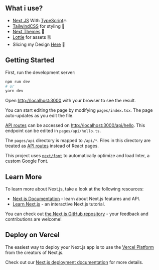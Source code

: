 ## What i use?

* <a href="https://nextjs.org/" target="_blank">Next JS</a> With <a href="https://www.typescriptlang.org/" target="_blank">TypeScript</a>🔥
* <a href="https://nextjs.org/" target="_blank">TailwindCSS</a> for styling 💙
* <a href="https://www.npmjs.com/package/next-themes" target="_blank">Next Themes</a> 👾 
* <a href="https://lottiefiles.com/" target="_blank">Lottie</a> for assets 🗒️
* Slicing my Design <a href="https://www.figma.com/file/37Q5xLQiZ7yIGw6adI1arz/Portofolio?node-id=0%3A1&t=IgmpjwZXFrxb9wG2-1">Here</a> 🔔

## Getting Started

First, run the development server:

```bash
npm run dev
# or
yarn dev
```

Open [http://localhost:3000](http://localhost:3000) with your browser to see the result.

You can start editing the page by modifying `pages/index.tsx`. The page auto-updates as you edit the file.

[API routes](https://nextjs.org/docs/api-routes/introduction) can be accessed on [http://localhost:3000/api/hello](http://localhost:3000/api/hello). This endpoint can be edited in `pages/api/hello.ts`.

The `pages/api` directory is mapped to `/api/*`. Files in this directory are treated as [API routes](https://nextjs.org/docs/api-routes/introduction) instead of React pages.

This project uses [`next/font`](https://nextjs.org/docs/basic-features/font-optimization) to automatically optimize and load Inter, a custom Google Font.

## Learn More

To learn more about Next.js, take a look at the following resources:

- [Next.js Documentation](https://nextjs.org/docs) - learn about Next.js features and API.
- [Learn Next.js](https://nextjs.org/learn) - an interactive Next.js tutorial.

You can check out [the Next.js GitHub repository](https://github.com/vercel/next.js/) - your feedback and contributions are welcome!

## Deploy on Vercel

The easiest way to deploy your Next.js app is to use the [Vercel Platform](https://vercel.com/new?utm_medium=default-template&filter=next.js&utm_source=create-next-app&utm_campaign=create-next-app-readme) from the creators of Next.js.

Check out our [Next.js deployment documentation](https://nextjs.org/docs/deployment) for more details.
